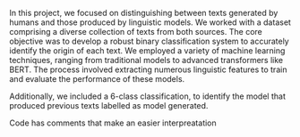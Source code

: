 In this project, we focused on distinguishing between texts generated by humans and those produced by linguistic models. 
We worked with a dataset comprising a diverse collection of texts from both sources. 
The core objective was to develop a robust binary classification system to accurately identify the origin of each text.
We employed a variety of machine learning techniques, ranging from traditional models to advanced transformers like BERT. 
The process involved extracting numerous linguistic features to train and evaluate the performance of these models.

Additionally, we included a 6-class classification, to identify the model that produced previous texts labelled as model generated.

Code has comments that make an easier interpreatation
